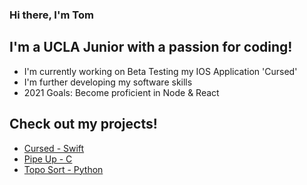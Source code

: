 ### Hi there, I'm Tom

## I'm a UCLA Junior with a passion for coding!
- I'm currently working on Beta Testing my IOS Application 'Cursed' 
- I'm further developing my software skills
- 2021 Goals: Become proficient in Node & React 

## Check out my projects!
* [Cursed - Swift](https://github.com/tridentget/cursed)
* [Pipe Up - C]()
* [Topo Sort - Python]()







